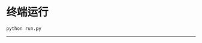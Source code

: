 # 终端运行

```shell
python run.py
```
*********************************************************************************************************************************************************************************************************************************************************************************************************************************************************************************************************************************************************************
